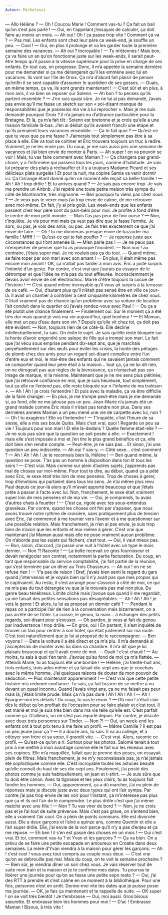 ```yaml
---
Auteur: Michelessi
---
```


— Allo Hélène ?
— Oh ! Coucou Marie ! Comment vas-tu ? Ça fait un bail qu’on s’est pas parlé !
— Oui, en t’appelant j’essayais de calculer, ça doit faire au moins un mois.
— Ah oui ! Oh ! ça passe trop vite ! Comment ça va ?
— Pas mal. Les enfants sont chez leur père ce week-end, je souffle un peu.
— Cool !
— Oui, en plus il prolonge et va les garder toute la première semaine des vacances.
— Ah oui ? Incroyable !
— Tu m’étonnes ! Mais bon, ça va faire un an qu’on fonctionne juste sur les week-ends, il serait peut-être temps qu’il passe à la vitesse supérieure pour la prise en charge de ses enfants. En tout cas, on progresse. Donc, il m’a appelée la semaine dernière pour me demander si ça me dérangerait qu’il les emmène avec lui en vacances. Ils vont sur l’île de Groix. Ça m’a d’abord fait plaisir de penser qu’enfin il se sent capable d’assumer le quotidien de ses gosses.
— Ouais, en même temps, ça va, ils sont grands maintenant !
— C’est sûr et en plus, à mon avis, il va bien se reposer sur Solenn.
— Ah bon ? tu penses qu’ils partent ensemble ?
— J’en suis quasi sûre. Je ne lui ai pas demandé, j’avais pas envie qu’il me fasse un sketch sur son « soi-disant manque de responsabilités que je passerais ma vie à lui reprocher ». Mais je me suis demandé pourquoi Groix ? il n’a jamais eu d’attirance particulière pour la Bretagne. Et là, ça m’a fait tilt : Solenn est bretonne et je crois qu’elle a une maison familiale là-bas. J’en ai déduit qu’ils avaient franchi une étape et qu’ils prenaient leurs vacances ensemble.
— Ça te fait quoi ?
— Qu’est-ce que tu veux que ça me fasse ? J’aimerais tout simplement pas être à sa place à elle. Elle va tout se coltiner et Éric trouvera toujours un truc à redire. Vraiment, je ne les envie pas. Du coup, je me suis aussi pris une semaine de vacances et j’ai bien envie de monter à Paris.
— Ah super ! on va pouvoir se voir ! Mais, tu vas faire comment avec Maman ?
— Ça changera pas grand-chose, y a l’infirmière qui passera tous les jours, comme d’habitude. Je vais lui préparer des plats à réchauffer et il y a toujours Madame Picard et ses délicieux plats surgelés ! Et pour la nuit, ma copine Samia va venir dormir ici. Ça l’arrange étant donné qu’en ce moment elle reçoit sa belle-famille !
— Ah ! Ah ! trop drôle ! Et tu arrives quand ?
— Je sais pas encore trop. Je vais me prendre un Airbnb. J’ai repéré une toute petite maison très sympa du côté de Montmartre, très mignonne.
— Ben pourquoi tu viens pas chez nous ?
— Je veux pas te vexer mais j’ai trop envie de calme, de me retrouver avec moi-même. En fait, j’y ai pris goût. Les week-ends que les enfants passent chez leur père sont du pain-béni pour moi. Je profite à fond d’être le centre de mon petit monde.
— Mais t’as pas peur de finir ourse ?
— Non, t’inquiète. Je vis pour moi mais ça veut pas dire que je fasse l’ermite. Je sors, ou pas, je vois des amis, ou pas. Je fais très exactement ce que j’ai envie de faire.
— Oh ! tu me donnerais presque envie de bazarder ma famille ! Mffff !
— Qu’est-ce qui te fait pouffer ?
— Je repense juste aux circonstances qui t’ont amenée là.
— M’en parle pas !
— Je ne peux pas m’empêcher de penser que tu as provoqué l’incident.
— Non non ! au contraire, j’étais super mal. Je ne voulais pas ça du tout.
— Quand même, se faire toper par son mari avec son amant !
— En plus, il était même pas encore mon amant ! OK, ça n’allait pas tarder à mon avis. Éric a juste surpris l’intimité d’un geste. Par contre, c’est vrai que j’aurais pu essayer de le détromper et que l’idée ne m’a pas du tout effleurée. Inconsciemment je devais avoir envie de cet électrochoc. Marre d'être toujours la cocue de l'histoire !
— C’est quand même incroyable qu’il vous ait surpris à la terrasse de ce café.
— Oui, d’autant plus qu’il n’était pas sensé être en ville ce jour-là. Il avait un chantier à contrôler à cent cinquante kilomètres de chez nous. C’était vraiment pas de chance qu’un problème avec sa voiture de location l’ait conduit dans le quartier où j’avais rendez-vous avec Paul !
— Ou ça a été plutôt une chance finalement.
— Finalement oui. Sur le moment ça a été très dur mais quand je vois ma vie aujourd’hui, quel bonheur !
— Et Maman, elle met un peu d’eau dans son vin ? Depuis qu’elle vit chez toi, ça doit pas être évident.
— Non, toujours rien de ce côté-là. Elle décline intellectuellement, tu sais. On évite le sujet. Je sais qu’elle reste bloquée sur la honte d’avoir engendré une salope de fille qui a trompé son mari. Le fait que j’ai vécu sous emprise pendant dix-sept ans, que je marchais perpétuellement sur des œufs pour éviter les crises, la honte des pétages de plomb chez des amis pour un regard soi-disant complice entre l’un d’entre eux et moi, le mal-être des enfants qui ne savaient jamais comment se comporter quand leur père était à la maison… tout ça, ça ne lui dit rien, on ne dérogeait pas aux règles de la bienséance, ça n’entachait pas son image de marque, ni la mienne. Maintenant que je ne me sens plus piétinée, que j’ai retrouvé confiance en moi, que je suis heureuse, tout simplement, tout ça elle ne l’entend pas, elle reste bloquée sur « l’infamie de ma trahison ».
— Ah ! Ah ! je crois l’entendre ! Et puis avec la maladie, ça va être difficile de la faire changer.
— En plus, je me trompe peut-être mais je me demande si, au fond, elle ne me jalouse pas un peu. Jean-Marie n’a jamais été un grand malade comme Éric mais il n’était pas tendre non plus. Dans ses dernières années Maman a un peu mené une vie de carpette avec lui, non ?
— Oh ! tu exagères ! Elle va t’entendre !
— T’inquiète, c’est l’heure de sa sieste, elle a mis ses boule Quiès. Mais c’est vrai, quoi ! Regarde un peu sa vie ! Toujours pour son mari ! Et elle là-dedans ? Quelle femme était-elle ?
— Je ne suis pas sûre que la question se soit posée à elle.
— Exactement ! mais elle s’est imposée à moi et j’en tire le plus grand bénéfice et ça, elle doit bien s’en rendre compte.
— Peut-être, je ne sais pas… Et sinon, j’ai une question un peu indiscrète.
— Ah oui ? vas-y.
— Côté sexe… c’est comment ?
— Ah ! Ah ! Ah ! Je te reconnais bien là, Hélène !
— Ben quand même, la question se pose. T’as pas un homme à disposition dans ton lit tous les soirs !
— C’est vrai. Mais comme sur plein d’autres sujets, j’apprends pas mal de choses sur moi-même. Pour tout te dire, au début, quand ça a pété avec Éric, le sexe était très loin de mes pensées. Trop de choses à gérer, trop d’émotions qui partaient dans tous les sens. Je n’ai même plus revu Paul depuis ce jour-là alors qu’il m’avait apporté beaucoup et que j’étais prête à passer à l’acte avec lui. Non, franchement, le sexe était vraiment super loin de mes pensées et de ma vie.
— Oui, je comprends, tu avais d’autres chats à fouetter !
— C’est ça, rigole avec tes sous-entendus graveleux. Par contre, quand les choses ont fini par s’apaiser, que nous avons trouvé notre rythme de croisière, sans pratiquement plus de tension avec Éric, j’ai commencé à me tourner vers l’avenir et à me questionner sur une possible relation. Mais franchement, je n’en ai pas envie, je suis trop bien de n’avoir que les enfants et moi-même à gérer. C’est vrai que maintenant j’ai Maman aussi mais elle ne pose vraiment aucun problème. On n’aborde pas les sujets qui fâchent, c’est tout.
— Oui, il vaut mieux pas.
— Bon, sinon, d’accord, j’ai passé une nuit à l’hôtel avec un type le mois dernier.
— Non ?! Raconte !
— La boîte recevait ce gros fournisseur et devait renégocier son contrat, notamment la partie facturation. Du coup, en tant que responsable du service comptabilité, j’ai fait partie de la réunion, qui s’est terminée par un dîner au Trois Chasseurs.
— Ah oui ! on ne se refuse rien !
— Y’a pas de raison ! Bref, j’avais bien senti le regard du gars quand j’intervenais et je voyais bien qu’il n’y avait pas que mes propos qui le captivaient. Au resto, il s’est arrangé pour s’asseoir à côté de moi, ce qui ne m’a pas du tout dérangée vu que je le trouvais pas mal non plus. Du genre beau ténébreux. Limite cliché mais j’avoue que quand il me regardait, ça me faisait des petites sensations pas désagréables.
— Ah ! Ah ! Ah ! je vois le genre ! Et alors, tu lui as proposé un dernier café ?
— Pendant le repas on a participé l’air de rien à la conversation mais bizarrement, on a pas arrêté de se frôler. La cuisse, le genou, la main… à échanger des petits regards, soi-disant pour s’excuser.
— Oh pardon, je vous ai fait du genou par inadvertance ! trop drôle.
— En gros, oui ! En partant, il s’est inquiété de trouver un taxi pour rentrer à son hôtel, qui était justement sur ma route. C’est tout naturellement que je lui ai proposé de le raccompagner.
— Ben voyons !
— Dans la voiture il a été direct et ça m’a plu. Il m’a demandé si j’accepterais de monter avec lui dans sa chambre. Il m’a dit que je lui plaisais beaucoup et qu’il avait envie de moi.
— Ouah ! c’est chaud !
— Au moins, tu sais à quoi t’en tenir. J’avoue qu’au fond de moi ça m’a flattée.
— Attends Marie, tu as toujours été une bombe !
— Hélène, j’ai trente-huit ans, trois enfants, trois ados même et ça faisait dix-sept ans que je couchais avec le même homme. J’ai quelques raisons de douter de mon pouvoir de séduction.
— Plus maintenant apparemment !
— C’est vrai que cette petite histoire m’a redonné confiance. Tu sais, ça fait bizarre de se mettre à nu devant un quasi inconnu. Quand j’avais vingt ans, ça ne me faisait pas peur mais là, j’étais limite prude. Mais ça n’a pas duré ! Ah !
Ah ! Ah !
— Ah ! Épargne-moi les détails ! Du coup, tu vas le revoir ?
— Oh non ! c’était clair dès le début qu’on profitait de l’occasion pour se faire plaisir et c’est tout. Il est marié et moi je suis très bien dans ma vie telle qu’elle est. C’est parfait comme ça. D’ailleurs, on ne s’est pas reparlé depuis. Par contre, je discute avec deux trois personnes sur Tinder.
— Non ?!
— Oui, un week-end les enfants ont à tout prix tenu à me faire un profil.
— Même Camille ? Il est pas un peu jeune pour ça ?
— Il a douze ans, tu sais. Il va au collège, et à côtoyer son frère et sa sœur, il grandit vite.
— C’est vrai. Alors, raconte ce profil.
— Qu’est-ce qu’on a ri. Surtout pour les photos. Salomé tenait à tout prix à me mettre à mon avantage comme elle le fait sur les réseaux avec ses copines. Elle m’a maquillée, fallait que je prenne des poses, on essayait plein de filtres. Mais franchement, je ne m’y reconnaissais pas, je n’ai jamais été sophistiquée comme elle. C’est incroyable toutes les astuces beauté qu’elle connaît du haut de ses dix-sept ans. Finalement, j’ai posté des photos comme je suis habituellement, en jean et t-shirt.
— Je suis sûre que tu dois être canon. Avec ta tignasse et tes yeux clairs, tu as toujours fait fondre les hommes.
— Oui, apparemment, ça a dû marcher, j’ai eu plein de réponses mais je discute juste avec deux types qui ont l’air sympa. Par contre j’ai pas trop envie de les voir pour l’instant, ça m’intéresse pas plus que ça et ils ont l’air de le comprendre. Le plus drôle c’est que j’ai même matché avec une fille !
— Non ? Tu vas virer de bord ?
— Non, je ne crois pas et je l’ai tout de suite prévenue. Mais c’est pas grave, on s’entend bien, elle a vraiment l’air cool. On a plein de points communs. Elle est divorcée aussi. Elle a deux garçons et l’aîné a quinze ans, comme Quentin et elle a l’air super drôle. Elle, j’ai envie de la voir parce qu’il n’y a pas d’enjeu et ça me repose.
— Eh ben ! il s’en est passé des choses en un mois !
— Oui c’est vrai. Et toi, comment vas-tu ? et Yvan et les garçons ?
— Ça va bien. On a prévu de se faire une petite escapade en amoureux en Croatie dans deux semaines. La mère d’Yvan viendra à la maison pour gérer les garçons.
— Ah ! c’est cool ! vous avez tout compris au couple vous deux.
— C’est vrai qu’on se débrouille pas mal. Mais du coup, on te voit la semaine prochaine ?
— Bien sûr, je viendrai dîner un soir chez vous. Je vais réserver tout de suite mon train et la maison et je te confirme mes dates. Tu pourras te libérer une journée pour qu’on se fasse une petite expo resto ?
— Oui, j’ai des RTT à prendre et c’est calme en ce moment à la bibliothèque. Pour une fois, personne n’est en arrêt. Donne-moi vite tes dates que je puisse poser ma journée.
— OK, je fais ça maintenant et te rappelle de suite.
— OK super ! on se voit très bientôt ! Je t’embrasse
— Oui, moi aussi. Gros bisous sœurette. Et embrasse bien tes hommes pour moi !
— D’ac ! Embrasse Maman ! Bisous, à très vite !
